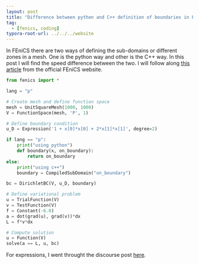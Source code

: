 ```yaml
---
layout: post
title: "Difference between python and C++ definition of boundaries in FEniCS."
tag: 
  - [fenics, coding]
typora-root-url: ../../../website
---
```


In FEniCS there are two ways of defining the sub-domains or different zones in a mesh. One is the python way and other is the C++ way. In this post I will find the speed difference between the two. I will follow along [this article](https://fenicsproject.org/pub/tutorial/sphinx1/._ftut1005.html) from the official FEniCS website. 

```python
from fenics import *

lang = "p"

# Create mesh and define function space
mesh = UnitSquareMesh(1000, 1000)
V = FunctionSpace(mesh, 'P', 1)

# Define boundary condition
u_D = Expression('1 + x[0]*x[0] + 2*x[1]*x[1]', degree=2)

if lang == "p":
	print("using python")
	def boundary(x, on_boundary):
	    return on_boundary
else:
	print("using c++")
	boundary = CompiledSubDomain("on_boundary")

bc = DirichletBC(V, u_D, boundary)

# Define variational problem
u = TrialFunction(V)
v = TestFunction(V)
f = Constant(-6.0)
a = dot(grad(u), grad(v))*dx
L = f*v*dx

# Compute solution
u = Function(V)
solve(a == L, u, bc)
```

For expressions, I went throught the discourse post [here](https://fenicsproject.discourse.group/t/cpp-based-expression/929).